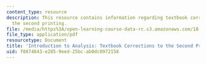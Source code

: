 ```yaml
---
content_type: resource
description: This resource contains information regarding textbook corrections to
  the second printing.
file: /media/https%3A/open-learning-course-data-rc.s3.amazonaws.com/18-100a-introduction-to-analysis-fall-2012/f0874643e2859eed25bcab0dc0972158_MIT18_100AF12_Co2ndprint.pdf
file_type: application/pdf
resourcetype: Document
title: 'Introduction to Analysis: Textbook Corrections to the Second Printing'
uid: f0874643-e285-9eed-25bc-ab0dc0972158
---
```

